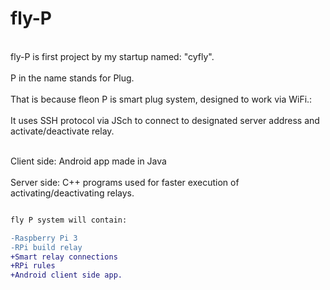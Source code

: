 # fly-P

<br>fly-P is first project by my startup named: "cyfly".</br>
<br>P in the name stands for Plug.</br>
<br>That is because fleon P is smart plug system, designed to work via WiFi.:</br>
<br>It uses SSH protocol via JSch to connect to designated server address and activate/deactivate relay.</br>

<br>Client side: Android app made in Java</br>
<br>Server side: C++ programs used for faster execution of activating/deactivating relays.</br>

```diff

fly P system will contain:

-Raspberry Pi 3
-RPi build relay
+Smart relay connections
+RPi rules
+Android client side app.



```

